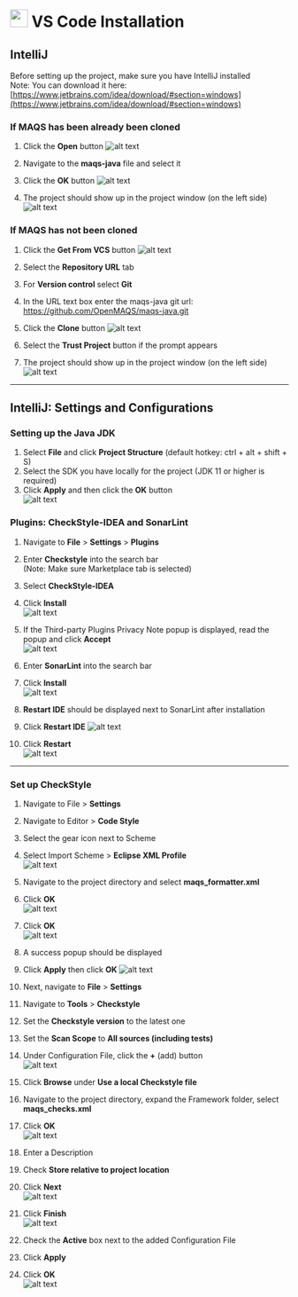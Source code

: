 # <img src="resources/MAQS.jpg" height="32" width="32"> VS Code Installation

## IntelliJ
Before setting up the project, make sure you have IntelliJ installed  
Note:  You can download it here: [https://www.jetbrains.com/idea/download/#section=windows](https://www.jetbrains.com/idea/download/#section=windows)

### If MAQS has been already been cloned
1. Click the **Open** button
   ![alt text](../resources/installationImages/intellij/OpenProject.png)


2. Navigate to the **maqs-java** file and select it
3. Click the **OK** button
   ![alt text](../resources/installationImages/intellij/MAQS_Location.png)


4. The project should show up in the project window (on the left side)
   ![alt text](../resources/installationImages/intellij/MAQS_Framework.png)

### If MAQS has not been cloned
1. Click the **Get From VCS** button
   ![alt text](../resources/installationImages/intellij/OpenFromVCS.png)


2. Select the **Repository URL** tab
3. For **Version control** select **Git**
4. In the URL text box enter the maqs-java git url:  
   https://github.com/OpenMAQS/maqs-java.git
5. Click the **Clone** button
   ![alt text](../resources/installationImages/intellij/GitSetup.png)


6. Select the **Trust Project** button if the prompt appears
7. The project should show up in the project window (on the left side)
   ![alt text](../resources/installationImages/intellij/MAQS_Framework.png)

---  

## IntelliJ: Settings and Configurations

### Setting up the Java JDK
1. Select **File** and click **Project Structure** (default hotkey: ctrl + alt + shift + S)
2. Select the SDK you have locally for the project (JDK 11 or higher is required)
3. Click **Apply** and then click the **OK** button  
   ![alt text](../resources/installationImages/intellij/projectSDK.png)


### Plugins: CheckStyle-IDEA and SonarLint
1. Navigate to **File** > **Settings** > **Plugins**
2. Enter **Checkstyle** into the search bar  
   (Note: Make sure Marketplace tab is selected)
3. Select **CheckStyle-IDEA**
4. Click **Install**  
   ![alt text](../resources/installationImages/intellij/plugins1.png)


5.   If the Third-party Plugins Privacy Note popup is displayed, read the popup and click **Accept**  
     ![alt text](../resources/installationImages/intellij/plugins2.png)


7.   Enter **SonarLint** into the search bar
8.   Click **Install**  
     ![alt text](../resources/installationImages/intellij/InstallSonarlint.png)


10.  **Restart IDE** should be displayed next to SonarLint after installation
11.  Click **Restart IDE**
     ![alt text](../resources/installationImages/intellij/RestartIDE.png)


12.  Click **Restart**  
     ![alt text](../resources/installationImages/intellij/RestartConfirm.png)


------------
### Set up CheckStyle
1. Navigate to File > **Settings**
2. Navigate to Editor > **Code Style**
3. Select the gear icon next to Scheme
4. Select Import Scheme > **Eclipse XML Profile**  
   ![alt text](../resources/installationImages/intellij/EclipseXMLprofile.png)


5. Navigate to the project directory and select **maqs_formatter.xml**
6. Click **OK**  
   ![alt text](../resources/installationImages/intellij/MAQS_Formatter.png)


7. Click **OK**  
   ![alt text](../resources/installationImages/intellij/EclipseMAQSbase.png)


8. A success popup should be displayed
9. Click **Apply**  then click **OK**
   ![alt text](../resources/installationImages/intellij/CodeStyle.png)


10. Next, navigate to **File** > **Settings**
11. Navigate to **Tools** > **Checkstyle**
12. Set the **Checkstyle version** to the latest one
13. Set the **Scan Scope** to **All sources (including tests)**
14. Under Configuration File, click the **+** (add) button  
    ![alt text](../resources/installationImages/intellij/AddCheckStyle.png)


18.  Click **Browse** under **Use a local Checkstyle file**
19.  Navigate to the project directory, expand the Framework folder, select **maqs_checks.xml**
20.  Click **OK**  
     ![alt text](../resources/installationImages/intellij/MAQS_Checkstyle.png)


21.  Enter a Description
22.  Check **Store relative to project location**
23.  Click **Next**  
     ![alt text](../resources/installationImages/intellij/MAQS_CheckstyleDescription.png)


24.  Click **Finish**  
     ![alt text](../resources/installationImages/intellij/Finish.png)


25. Check the **Active** box next to the added Configuration File
26. Click **Apply**
27. Click **OK**  
    ![alt text](../resources/installationImages/intellij/TheEnd.png)